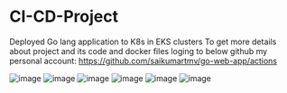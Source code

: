 # CI-CD-Project
Deployed Go lang application to K8s in EKS clusters
To get more details about project and its code and docker files loging to below github my personal account: 
https://github.com/saikumartmv/go-web-app/actions

![image](https://github.com/user-attachments/assets/43da644e-52b9-47b8-bb43-e63befb6d294)
![image](https://github.com/user-attachments/assets/2ceb0db3-223a-49ae-aeb1-f967b7fb11ba)
![image](https://github.com/user-attachments/assets/a5b4d058-e285-4c52-a237-eb8cff6b85e9)
![image](https://github.com/user-attachments/assets/8272a17a-c224-4ac6-be3e-7696d0322fa2)
![image](https://github.com/user-attachments/assets/37c5f311-03c8-4f35-855c-1133713faad4)
![image](https://github.com/user-attachments/assets/fe23df05-326a-4db3-9cc4-819ce10a6539)






